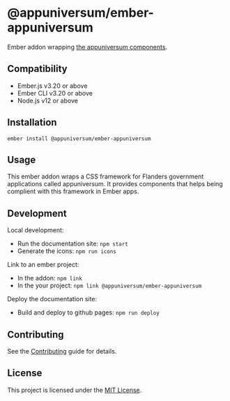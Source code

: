 @appuniversum/ember-appuniversum
==============================================================================

Ember addon wrapping [the appuniversum components](https://appuniversum.github.io/ember-appuniversum/).


Compatibility
------------------------------------------------------------------------------

* Ember.js v3.20 or above
* Ember CLI v3.20 or above
* Node.js v12 or above


Installation
------------------------------------------------------------------------------

```
ember install @appuniversum/ember-appuniversum
```


Usage
------------------------------------------------------------------------------

This ember addon wraps a CSS framework for Flanders government applications called appuniversum. It provides components that helps being complient with this framework in Ember apps.


Development
------------------------------------------------------------------------------

Local development:
- Run the documentation site: `npm start`
- Generate the icons: `npm run icons`

Link to an ember project:
- In the addon: `npm link`
- In the your project: `npm link @appuniversum/ember-appuniversum`

Deploy the documentation site:
- Build and deploy to github pages: `npm run deploy`

Contributing
------------------------------------------------------------------------------

See the [Contributing](CONTRIBUTING.md) guide for details.


License
------------------------------------------------------------------------------

This project is licensed under the [MIT License](LICENSE.md).

